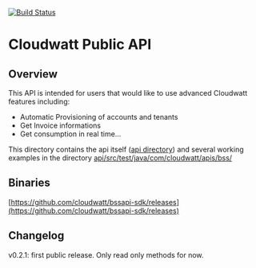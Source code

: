 [![Build Status](https://img.shields.io/travis/cloudwatt/bssapi-sdk.svg)](https://travis-ci.org/cloudwatt/bssapi-sdk)

Cloudwatt Public API
====================

Overview
--------

This API is intended for users that would like to use advanced Cloudwatt features including:

- Automatic Provisioning of accounts and tenants
- Get Invoice informations
- Get consumption in real time...

This directory contains the api itself ([api directory](api/README.md)) and several working examples in the directory [api/src/test/java/com/cloudwatt/apis/bss/](./api/src/test/java/com/cloudwatt/apis/bss/)

Binaries
--------
[https://github.com/cloudwatt/bssapi-sdk/releases](https://github.com/cloudwatt/bssapi-sdk/releases)

Changelog
---------
v0.2.1: first public release. Only read only methods for now.
